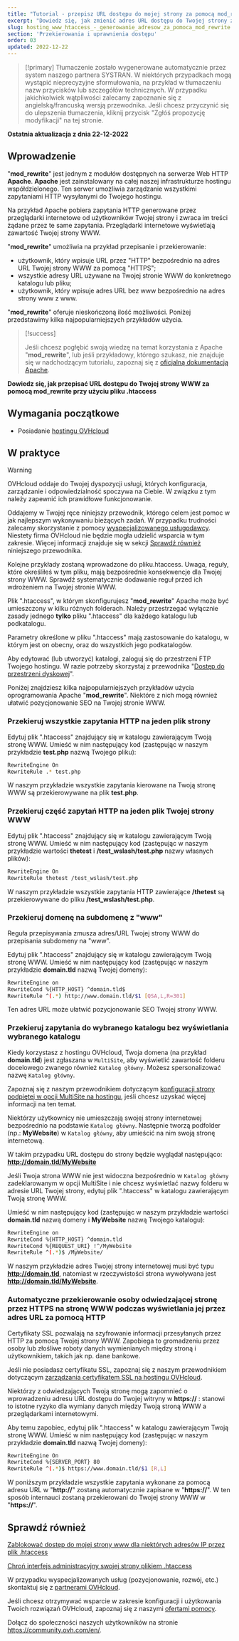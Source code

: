 ```yaml
---
title: "Tutorial - przepisz URL dostępu do mojej strony za pomocą mod_rewrite za pomocą pliku .htaccess"
excerpt: "Dowiedz się, jak zmienić adres URL dostępu do Twojej strony za pomocą mod_rewrite za pomocą pliku .htaccess"
slug: hosting_www_htaccess_-_generowanie_adresow_za_pomoca_mod_rewrite
section: 'Przekierowania i uprawnienia dostępu'
order: 03
updated: 2022-12-22
---
```


> [!primary]
> Tłumaczenie zostało wygenerowane automatycznie przez system naszego partnera SYSTRAN. W niektórych przypadkach mogą wystąpić nieprecyzyjne sformułowania, na przykład w tłumaczeniu nazw przycisków lub szczegółów technicznych. W przypadku jakichkolwiek wątpliwości zalecamy zapoznanie się z angielską/francuską wersją przewodnika. Jeśli chcesz przyczynić się do ulepszenia tłumaczenia, kliknij przycisk "Zgłóś propozycję modyfikacji" na tej stronie.
>

**Ostatnia aktualizacja z dnia 22-12-2022**
  
## Wprowadzenie

"**mod_rewrite**" jest jednym z modułów dostępnych na serwerze Web HTTP **Apache**. **Apache** jest zainstalowany na całej naszej infrastrukturze hostingu współdzielonego. Ten serwer umożliwia zarządzanie wszystkimi zapytaniami HTTP wysyłanymi do Twojego hostingu.

Na przykład Apache pobiera zapytania HTTP generowane przez przeglądarki internetowe od użytkowników Twojej strony i zwraca im treści żądane przez te same zapytania. Przeglądarki internetowe wyświetlają zawartość Twojej strony WWW.

"**mod_rewrite**" umożliwia na przykład przepisanie i przekierowanie:

- użytkownik, który wpisuje URL przez "HTTP" bezpośrednio na adres URL Twojej strony WWW za pomocą "HTTPS";
- wszystkie adresy URL używane na Twojej stronie WWW do konkretnego katalogu lub pliku;
- użytkownik, który wpisuje adres URL bez www bezpośrednio na adres strony www z www.

"**mod_rewrite**" oferuje nieskończoną ilość możliwości. Poniżej przedstawimy kilka najpopularniejszych przykładów użycia.

> [!success]
>
> Jeśli chcesz pogłębić swoją wiedzę na temat korzystania z Apache "**mod_rewrite**", lub jeśli przykładowy, którego szukasz, nie znajduje się w nadchodzącym tutorialu, zapoznaj się z [oficjalną dokumentacją Apache](https://httpd.apache.org/docs/2.4/en/mod/mod_rewrite.html).
>

**Dowiedz się, jak przepisać URL dostępu do Twojej strony WWW za pomocą mod_rewrite przy użyciu pliku .htaccess**
  
## Wymagania początkowe

- Posiadanie [hostingu OVHcloud](https://www.ovhcloud.com/pl/web-hosting/)
  
## W praktyce

> [!warning]
>
> OVHcloud oddaje do Twojej dyspozycji usługi, których konfiguracja, zarządzanie i odpowiedzialność spoczywa na Ciebie. W związku z tym należy zapewnić ich prawidłowe funkcjonowanie.
> 
> Oddajemy w Twojej ręce niniejszy przewodnik, którego celem jest pomoc w jak najlepszym wykonywaniu bieżących zadań. W przypadku trudności zalecamy skorzystanie z pomocy [wyspecjalizowanego usługodawcy](https://partner.ovhcloud.com/pl/). Niestety firma OVHcloud nie będzie mogła udzielić wsparcia w tym zakresie. Więcej informacji znajduje się w sekcji [Sprawdź również](#go-further) niniejszego przewodnika.
>
> Kolejne przykłady zostaną wprowadzone do pliku.htaccess. Uwaga, reguły, które określiłeś w tym pliku, mają bezpośrednie konsekwencje dla Twojej strony WWW. Sprawdź systematycznie dodawanie reguł przed ich wdrożeniem na Twojej stronie WWW.
>

Plik ".htaccess", w którym skonfigurujesz "**mod_rewrite**" Apache może być umieszczony w kilku różnych folderach. Należy przestrzegać wyłącznie zasady jednego **tylko** pliku ".htaccess" dla każdego katalogu lub podkatalogu.

Parametry określone w pliku ".htaccess" mają zastosowanie do katalogu, w którym jest on obecny, oraz do wszystkich jego podkatalogów.

Aby edytować (lub utworzyć) katalogi, zaloguj się do przestrzeni FTP Twojego hostingu. W razie potrzeby skorzystaj z przewodnika "[Dostęp do przestrzeni dyskowej](https://docs.ovh.com/pl/hosting/logowanie-przestrzen-dyskowa-ftp-hosting-web/)".

Poniżej znajdziesz kilka najpopularniejszych przykładów użycia oprogramowania Apache "**mod_rewrite**". Niektóre z nich mogą również ułatwić pozycjonowanie SEO na Twojej stronie WWW.

### Przekieruj wszystkie zapytania HTTP na jeden plik strony

Edytuj plik ".htaccess" znajdujący się w katalogu zawierającym Twoją stronę WWW. Umieść w nim następujący kod (zastępując w naszym przykładzie **test.php** nazwą Twojego pliku):

```bash
RewriteEngine On
RewriteRule .* test.php
```

W naszym przykładzie wszystkie zapytania kierowane na Twoją stronę WWW są przekierowywane na plik **test.php**.

### Przekieruj część zapytań HTTP na jeden plik Twojej strony WWW

Edytuj plik ".htaccess" znajdujący się w katalogu zawierającym Twoją stronę WWW. Umieść w nim następujący kod (zastępując w naszym przykładzie wartości **thetest** i **/test_wslash/test.php** nazwy własnych plików):

```bash
RewriteEngine On
RewriteRule thetest /test_wslash/test.php
```

W naszym przykładzie wszystkie zapytania HTTP zawierające **/thetest** są przekierowywane do pliku **/test_wslash/test.php**.

### Przekieruj domenę na subdomenę z "www"

Reguła przepisywania zmusza adres/URL Twojej strony WWW do przepisania subdomeny na "www".

Edytuj plik ".htaccess" znajdujący się w katalogu zawierającym Twoją stronę WWW. Umieść w nim następujący kod (zastępując w naszym przykładzie **domain.tld** nazwą Twojej domeny):

```bash
RewriteEngine on
RewriteCond %{HTTP_HOST} ^domain.tld$
RewriteRule ^(.*) http://www.domain.tld/$1 [QSA,L,R=301]
```

Ten adres URL może ułatwić pozycjonowanie SEO Twojej strony WWW.

### Przekieruj zapytania do wybranego katalogu bez wyświetlania wybranego katalogu

Kiedy korzystasz z hostingu OVHcloud, Twoja domena (na przykład **domain.tld**) jest zgłaszana w `MultiSite`, aby wyświetlić zawartość folderu docelowego zwanego również `Katalog główny`. Możesz spersonalizować nazwę `Katalog główny`.

Zapoznaj się z naszym przewodnikiem dotyczącym [konfiguracji strony podpiętej w opcji MultiSite na hostingu](https://docs.ovh.com/pl/hosting/konfiguracja-multisite-na-hostingu/), jeśli chcesz uzyskać więcej informacji na ten temat.

Niektórzy użytkownicy nie umieszczają swojej strony internetowej bezpośrednio na podstawie `Katalog główny`. Następnie tworzą podfolder (np.: **MyWebsite**) w `Katalog główny`, aby umieścić na nim swoją stronę internetową.

W takim przypadku URL dostępu do strony będzie wyglądał następująco: **http://domain.tld/MyWebsite**

Jeśli Twoja strona WWW nie jest widoczna bezpośrednio w `Katalog główny` zadeklarowanym w opcji MultiSite i nie chcesz wyświetlać nazwy folderu w adresie URL Twojej strony, edytuj plik ".htaccess" w katalogu zawierającym Twoją stronę WWW. 

Umieść w nim następujący kod (zastępując w naszym przykładzie wartości **domain.tld** nazwą domeny i **MyWebsite** nazwą Twojego katalogu):

```bash
RewriteEngine on
RewriteCond %{HTTP_HOST} ^domain.tld
RewriteCond %{REQUEST_URI} !^/MyWebsite
RewriteRule ^(.*)$ /MyWebsite/
```

W naszym przykładzie adres Twojej strony internetowej musi być typu **http://domain.tld**, natomiast w rzeczywistości strona wywoływana jest **http://domain.tld/MyWebsite**.

### Automatyczne przekierowanie osoby odwiedzającej stronę przez HTTPS na stronę WWW podczas wyświetlania jej przez adres URL za pomocą HTTP

Certyfikaty SSL pozwalają na szyfrowanie informacji przesyłanych przez HTTP za pomocą Twojej strony WWW. Zapobiega to gromadzeniu przez osoby lub złośliwe roboty danych wymienianych między stroną i użytkownikiem, takich jak np. dane bankowe.

Jeśli nie posiadasz certyfikatu SSL, zapoznaj się z naszym przewodnikiem dotyczącym [zarządzania certyfikatem SSL na hostingu OVHcloud](https://docs.ovh.com/pl/hosting/certyfikaty-ssl-na-hostingu/).

Niektórzy z odwiedzających Twoją stronę mogą zapomnieć o wprowadzeniu adresu URL dostępu do Twojej witryny w **https://** : stanowi to istotne ryzyko dla wymiany danych między Twoją stroną WWW a przeglądarkami internetowymi.

Aby temu zapobiec, edytuj plik ".htaccess" w katalogu zawierającym Twoją stronę WWW. Umieść w nim następujący kod (zastępując w naszym przykładzie **domain.tld** nazwą Twojej domeny):

```bash
RewriteEngine On
RewriteCond %{SERVER_PORT} 80
RewriteRule ^(.*)$ https://www.domain.tld/$1 [R,L]
```

W poniższym przykładzie wszystkie zapytania wykonane za pomocą adresu URL w "**http://**" zostaną automatycznie zapisane w "**https://**". W ten sposób internauci zostaną przekierowani do Twojej strony WWW w "**https://**".
  
## Sprawdź również <a name="go-further"></a>

[Zablokować dostęp do mojej strony www dla niektórych adresów IP przez plik .htaccess](https://docs.ovh.com/pl/hosting/htaccess_how_to_block_a_specific_ip_address_from_accessing_your_website/)

[Chroń interfejs administracyjny swojej strony plikiem .htaccess](https://docs.ovh.com/pl/hosting/hosting-htaccess-w-jaki-sposob-zabezpieczyc-dostep-dostepu-do-katalogu/)

W przypadku wyspecjalizowanych usług (pozycjonowanie, rozwój, etc.) skontaktuj się z [partnerami OVHcloud](https://partner.ovhcloud.com/pl/).

Jeśli chcesz otrzymywać wsparcie w zakresie konfiguracji i użytkowania Twoich rozwiązań OVHcloud, zapoznaj się z naszymi [ofertami pomocy](https://www.ovhcloud.com/pl/support-levels/).

Dołącz do społeczności naszych użytkowników na stronie <https://community.ovh.com/en/>. 